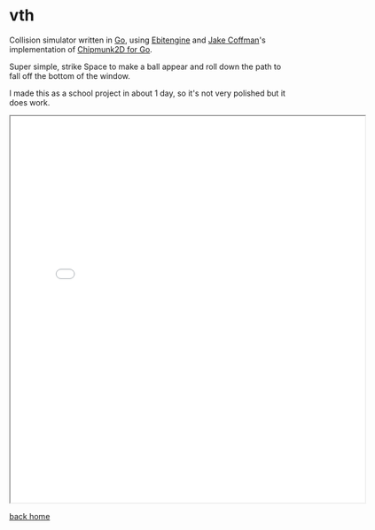 # vth
Collision simulator written in [Go](https://go.dev), using [Ebitengine](https://github.com/hajimehoshi/ebiten) and [Jake Coffman](https://github.com/jakecoffman)'s implementation of [Chipmunk2D for Go](https://github.com/jakecoffman/cp).

Super simple, strike Space to make a ball appear and roll down the path to fall off the bottom of the window.

I made this as a school project in about 1 day, so it's not very polished but it does work.

<iframe src="wasm.html" width="640" height="698" allow="autoplay"></iframe>

[back home](/)

